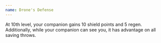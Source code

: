 ```yaml
---
name: Drone's Defense
---
```

At 10th level, your companion gains 10 shield points and 5 regen. Additionally, while your companion can see you,
it has advantage on all saving throws.
